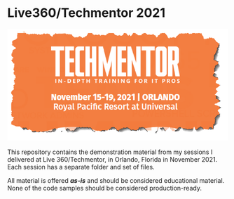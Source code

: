 # Live360/Techmentor 2021

![Techmentor 2021](images/tm2021.png)

This repository contains the demonstration material from my sessions I delivered at Live 360/Techmentor, in Orlando, Florida in November 2021. Each session has a separate folder and set of files.

All material is offered __*as-is*__ and should be considered educational material. None of the code samples should be considered production-ready.
